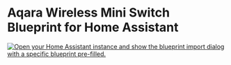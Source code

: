 # Aqara Wireless Mini Switch Blueprint for Home Assistant

[![Open your Home Assistant instance and show the blueprint import dialog with a specific blueprint pre-filled.](https://my.home-assistant.io/badges/blueprint_import.svg)](https://my.home-assistant.io/redirect/blueprint_import/?blueprint_url=https%3A%2F%2Fraw.githubusercontent.com%2Fwestlund%2Fhassio_blueprint_test%2Frefs%2Fheads%2Fmain%2Faqara_wireless_mini_switch_test.yaml)
